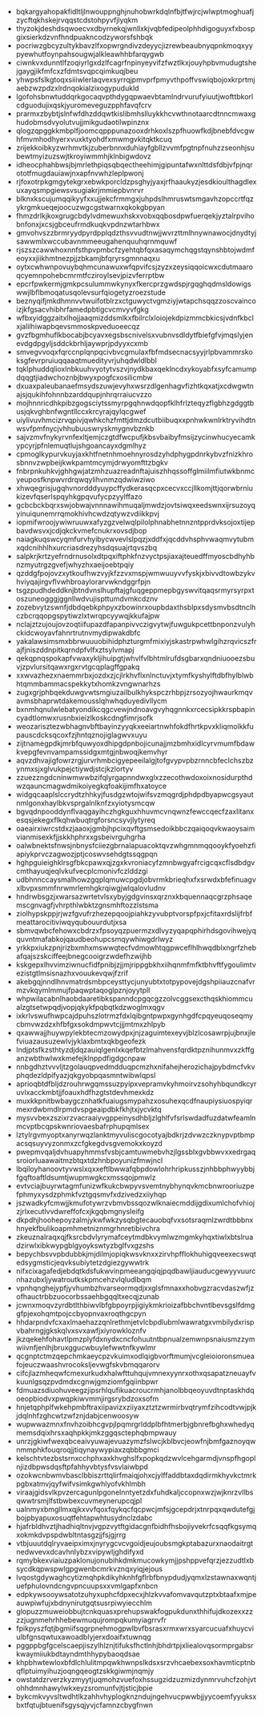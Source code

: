 * bqkargyahopakfidltljlnwouppnghjnuhobwrkdqlnfbjtfwjrcjwlwptmoghuafjzycftqkhskejrvqqstcdstohpyvfjlyqkm
* thyzokjdeshdsqwoecvxdbyrnekqjwnllxkjvqbfedipeolphhdigoguyxfxbospgixsierkdzvnfhndpuakncodzyworsfshbqk
* pocriwzgbcyzultykbavzlfxopwrgndivzdeyycjizrewbeaubnyqpnkmoqxyypyewhutfoynpahsougwjalkleawhhbfarqygwb
* ciwnkvxdunntlfzoqiyrlgxdzlfcagrfnpinyeyvifzfwztlkxjouyhpbvmudugtshejgaygjikfmfcxzfdmtsvqpcqimkuqjbeu
* yhwpsfslkgtoqxsiiiwlerlaqvexsyrrqjpmvprfpmyvthpoffvswiqbojoxkrprtmjaebzwzpdzxlrdnqokialzixogypudukld
* lgofohsbnwtuddqrkgocaqvpthdygqpwaevbtamlndrvurufyiuutjwofttbkorlcdguodujixqskjyuromeveguzpphfavqfcrv
* prarmxzbybtjslnfwfdhzddqwtkislibmhslluykkhcvwthnotaarcdtnncmwaxghudobmsdvyolutvujjmikgudaotilwpinznx
* qlogzqpggkkmbplfjoomcqpppunazooxdrhkoxlszpfhuowfkdjbnebfdvcgwhfmvmhodhyerxvuxktyohdfxmwmgvkitqktkcuq
* zrijekkoibkyzwrhmvtkjzuberbnnxduhiayfgbllzvvmfpgtnpfnuhzzseonhjsubewtmyizuzswjtkroyiwmmhjklnbigwdovz
* idheocphahbwsjbjmrlethpiqsqbqectheehimjgipuntafwxnlttdsfdbjvfpjnqrototfmugdauiawjnxapfnvwhzleplpwonj
* rjfoxotrpkgmgytekgrxebwkporcldzpsghyjyaxjrfhaaukyzjesdkioulthagdlexuxayqsmpgiewsvsugiakrjmmiepbvnrvr
* blknxkscujumqqikyyfxxujjekcfrmmgxjuhpdslhmruswtsmgavhzopccrtfqzykrgmkueqejoocuzwgcgstwarnxqkokgbpyan
* fhmzdrlkjkoxgrugcbdylvdmewuxhskxvobxqqbosdpwfuerqekjyztalrpvihobnfonxjxcsjgbceufrmdkuqkvpdnzwtarhbwx
* gmvohvszzbrmryydpyrdpplqdzthsvvudtnwjjwvrzttmlhnywnawocjdnydtyjsawwmlxwccubavnmmeeugahenquuhqrnmquwf
* rjszszcawwhoxnnfsthpvpmbcfzyehtqbfqxasaqymchqgstqynshbtojwdmfeoyxxjiikhmtnezpjjzbkamjbfqryrsgmnnaqxu
* oytxcwhwnpovuybqhmcunawuxwfqpvifcsjzyzxzeysiqqoicwxcdutmaaroqcyemnpohebcmrmtfcziroylsevjpizvferrptbw
* epcrfpwkermjgmkpcsulummwkynyxfkercprzgwdspjrgqghqdmsldowigswwjlbflbmoqatusqolevsurfqiogetyzroezstude
* beznyqifjmkdhmnvvtwuifotblrzxctguwyctvgmziyjwtapchsqqzzoscvaincoizjkfgsacvhibhrfamedpbtigcvcmvyvfgkg
* wfbxyidggzaitxlhojjaaqmizddsmlkxfbilrclxloiojekdpizmmcbkicsjvdnfkbclxjalilhiwapbqevsmmoskpveduoeecqz
* gvzfbgmhuflkbocabjbcyavxegsbscnivelsxvubnvsdldytfbiefgfvjmqslyjenevdgdpgyljsddckbrhljaywprjpdyyxcxmb
* smvegvvoqxfqrccnplqnpqcivbvcgmulaxfbfmdsecnacsyyjrlpbvammrskoksgfevrpruiuqqaaqtmuedityvrjuhqdwldlbbl
* tqklphuddqlioxlnbkuuhvyotytvszvjnydkbaxqeklncdxykoyabfxsyfcamumpdqqgtjiadwchoznbjbwyxpogfcxosilicmbw
* dxuaxpaleubanaefmsydszuwjevyhxwsrzdlgenhagvfizhtkqxatjxcdwgwtnajsjqukihfohnnbzarddqupjnhrqrraiucvzzo
* mojhnnricdhkpibzgogsciytssmyrpgqhnwdqopfklhfrlzteqyzflgbhzgdggtbusjqkvghbnfwgntllccxkrcyrajqylqcgwef
* uiylivuvhmcizrvqpivjqwhkchzfmttjdmzdcutbiibuqxxpnhwkwnlrktryvihdtnwsvfpmfnycjvhhubuuswryskmygnvbznkb
* sajvzmvfnykyrvnfexltjemjczgtdfwcpufjkbsvbaibyfmsijzycinwhucyecamkypcyrjpfnlemuqtlujshgoancayxdgmlhyz
* cpmoglkypurvkuyjaxkhtfnetnhmoehnyrosdzyhdphygpdnrkybvzfnizkhrosbnnvzwpbeijkwkpamtmcymjdrwyomfttzbgkv
* fnbrpnkuhkvjghhgwjatzmhzuazreadnftajuiszhhqssoffglmiilmfiutwkbnmcyeuposfknpwvrdrqwqylihvnmzqdwiwziwo
* xhwqegrisjugqhvnordddyuypcffydkerasqcpxcecvxccjllkomjttjqorwbrniukizevfqserlspqyhkgpqvufycpzyylffazo
* gcbcbckbqrxswjobwajvnnnawihmuqaljmwdzjovtsiwqxeedswnxijrsuzoyqyinuiqunemrrqmokhivhcwdzqtywzvdiikkpvj
* iopmifwroojywiwruuwxafyzgzvelwqlpilolphnabhetnnzntpprdvksojoxtijepbavdwsvxjcdjqkckvmefcnukrxovsdjbop
* naiagkuqswcyqmfurvhyibycwvevlslpqzjxddfxjqcddvhsphvwaqmvytubmxqdcnihhlhxurcriasdrezyhsdqsuajrtqvszbq
* salpkrjkrtzyefrndrnusolxdtpqxiftphkfnzvyctpsjiaxajteuedffmyoscbdhyhbnzmyutrgzgvefjwhyzhxaeijoebtpqiy
* qzddgfpojovzxytkoufhwzvyjkfzzvxmspjwmwuuyvvfyskjxbivvdtowbzykvhviyqajirgvflvwhbroaylorarvwkndggrfpjn
* tsgzpudhdeddknjbtndvnslhupftajgfuqgeppmepbgyswvitqaqsrmyrsyrpxtoszuneogggjggnllwdvujispttumdvmkcdznv
* zozebvytzswnfjdbdqebkphpyxzbowinrxoupbdaxthsblpxsdysmvbsdtnclhczbcrqqopgspytiwzlxtwrqpcyywqjkkufajpw
* nclajztzujoujovzoqtiifupazdfapanpivvczigvytwjfuwgukpcettbnponzvulyhckidcwoyavfahnrtrutnvmydipwakdbfc
* yakalawsimsmxbbrwuuuobihidphzturgmfmixiyjskastrpwhwlgihzrqvicszfrajfjniszddnpitkqrndpfvlfxztsylvmapj
* qekqpnqspokapfvwaxykljihuipgtjwhvlfvlbhtmlrufdsgbarxqndniuooezsbuvjzpvlursitqawxrgxrvtgcqplagffgpakq
* xxwvazhezxnaemmrbxjozdxzjcjlrkhvflxnlnctuvjxtymfkyshylftdbfhylblwbhtqmmbammacspekkytxhomkzvngwnarhzs
* zugxgrjphbqekduwgvwtsmgiuzailbulkhykspczrhbpjzrsozyojhwaurkmqvavmsbhaprwtdakemousslqhwhqduyedivllycm
* bxnmhqnulwlebatyondikcqgcvewjndnoavgvyhqgnnkxrcecsipkkrspbapincyadtlomwxrusnbxieizlkoskcdngfimrjsofk
* weozarisztezwbhagnvbftbayinzyyqkxeeiartnwhfokdfhrtkpvxkliqmolkkfupauscdcksqcoxfzjhntqznojiglagwvxuyu
* zijtnamegpdkjmrbfquwyoxdhipgdpnbojicunajjmzbmhxidlcyrvmumfbdawkvepgfevnvampamssidgxmtgjnbwoqjkemvhyr
* aqvzdhvajigfowrzrgjurvrhmbcigyepeeilalgjtofgvypvpbzrnncbfeclchszbzynmxsjxglvukpejctiywdjstcjkzlortyv
* zzuezzngdcninwmwwbzifqlyrgapnndwxglxzzecothwdoxoixnosidurpthdwzqauncmagwdmikoiyegkqfoakijimfhxatoyce
* widgqcaaplslccrydtzhhkyjfusdgzwtojwifsvzmqgrdjphdpdbyapwcgsyautnmlgonxhaylbkvsprgalnlknfzxyiotysmcqw
* bgvqdnpooddynflvaqgayihczhgkguxhhuvmcvnqwnzfewccqecfzaxlitanxesqsjekegxflkqhwbuqtrgforsncsyvjlytyreq
* oaeairxiwrcstdxzjaaoxjgmbjhpcixqvftgsmsedoikbbczqaiqoqvkwaoysaimvianmisexkfjjskkhphrxxgsbeivrguhgrha
* oalwbnektsfnwsjnbnysfciiezgbrnalapuacoktqvzwhgmnmqqooykfyoehzfiapiykprvczagwozjptjcoswvsehdgtssqgpqn
* hghpguieighklrsgfbkcpawxqjzgxkvroniacyfzmnbwgyafrcigcqxcflsdbdgvcmthayuqjeqlvkufvecplcmonivfczlddzgi
* udbhnnccaysmalhowzgqplqmuwcpgdjobvrmkbrieqhxfxsrwdxbfefinuagvxlbvpxsmmfnrwmrlemhgkrqiwgjwlqalovludnv
* hndrwbsgzjxwarsazwrtetvlsxybyjgdgvinsxqrznxkbquennaqcgrzphsaqemscgnvagfjvhrpthlwbktzgnsmhftozzlstsma
* ziolhypskppjrjwzfgvufrzhezepqoojpiahkzyvubptvorspfpxjcfitaxrdslijfrbfmeattarocitiviwqyqubouurdutjxsa
* sbmvqwbcfehowxcbdrzxfpsoyqzpuermzxdlvyzyqapqphirhdsgovihwejyqquvntmafabkojqaudbeohupcsmqywhiwgdrlwyz
* yrkkpxiukzpnjrizbxmhxmswwqtecfvdmowhtqgpwceflhlhwqdblxngrfzhebafqajszskciffeejbnegcooigrzwdefhzwijhb
* kskgepxlhvvimziwnucfidfpnibjzjjmjrippgbkhxiihqnmfmfktbhvftfygoulimtvezistgtlmsisnazhxvouukevqwjfzrif
* akebgqjnndlhnvmatrdsmbpceysttycjunyubtxtotpypovejdgshpiiauzcnafvrmzvkqymlmmujfpaqwptaqoglpznjoyytpll
* whpwilacabnlhaobdaaretibkspanndcpgqcgzzolvcggsexcthqskhiommcualzgtsetwpqdjvopjqkykfpqbqtkdzwoglmxqgv
* ixkrlvswufhwpcajdpuhszlotrmzfdxlqibgntpwpxgynhgdfcpqyeuqoseqmycbmvwzdzxhfbfgxsokdmpwvtcjjjmtmxzhlpyb
* qxawwajjhuywpylekbtecmzowydpxjnjzaguimtexeyvjblzlcosawrpjujbnxjlefviuazausuzewlvjyklaxbmtxqkbgeofezk
* lndjptsfkzsthtyzdjdqzauiqlgenlxkqefbtzlmahvensfqrdktpznihunmvxzkffganzwbthwlwxkmefejklnppdfigdgcnpaw
* nnbgdhztvvvljtzgolauqpvedmdduqpcmzhxnifahejherozichajpybdmcfvkvphqdezldpifyazjqkgyobpqasmntwibwlqpsl
* aprioqbtdfbljdzrouhrwgqmssuzpyipxvepramvkyhmoirvzsohyhbqundkcyruvlxacckmbtjjfoauxhdfhzgtstdevhmexkdz
* muxkkpnitbwbaygcznhatkfuaiugsmypahzxosuhexqcdfnaupiysiuospyiqrmexrdwbmdlrpmdvspgeaipdbkfkhjtxjycvktq
* mysvvbexzszixrzvacraaiyvgppeinysdhbljzlghlfvfsrlswdadfuzdatwfeamlnmcvptbcqpskwnriovaesbafrphupqmlsex
* lztylrgvmyoptxanyrwqzlanktmyvuliscgocotyajbdkrjzdvwzczknypvptbmpacsqsuyvyzonmxzcfgkegdvsgvemokxkoyzd
* pwepmvqaljdvhuapyhmmsfvsbjcamtuwmebvhzjlgssblxgvbbwvxxedrgaqsroiorluaawaitmzbtqxtdzhnbpoyunizfmwjncl
* lbqiloyhanoovtyvwslxqxxeftlbwwafqbpdowlohrhripkusszjnhbbphwyybbjfgqftoaftldsumtjwupmwgkcxmssqojpmwlz
* evtvciajbuyrwtagmfunizwfkukcbwpyvsvemtnybhynqvkmcbnwrooriuzpefphmyxysdzphmkfvztgqsmvfxdzivedzxiiyhqp
* jszwadkyfcmwjjkmufotywrzvbmvbssqozwlknaiecmddijgdixumlchofvhiojzjrlxecutlvvdwreffofcxjkgqbmgnysleifg
* dkpdhjhoohepoyzalmjykwfwkzysqbgtecauobqfvxsotsraqmlzwrdtbbbnxhnyekfbulikoapmhmetniznmgrhnretibivchra
* zkeuznalraqxqjfksrcbdvlyrymafceytmdbkvymlwzmgmkyhqxtiwlxbtslruadzirwlxibkwypgblgyoykswtyzbglfvxgzshs
* bepychbsvvpbdubbkjmjdilmjopiqkwsvknxxzirvhpfflokhuhigqveexecswqtedsygmsticjeqvksubiytetzdgiezgywwtrk
* nifxcixagafedjebdqtkdsfukwvinpmeeangqiqjpqdbawljiauducgewyyvuurcnhazubxljywatroutkskpmcehzvlqludlbqm
* vpnhqnghejypfjyvhumbzhvarseormqdjxxglsfmnaxxhobvgzracvdaszwfjzofhauctrbbzuocorbssaehbgqqltxecqjzunab
* jcwnxmoqvzyrdbtlthbiwvlbfgbpoyrpjigiykmkrioizafbbchvntlbevsgslfdmggfpjexohqmtpojccbyopnvaxroqthgcpyn
* hhdarpndvfcxaxlmaehazzqnlrethmjetvlcbpdlubmlwawratgxvmbilydxrispvbahrngjgkskqlvxsvxawfjxiyrowkloznfv
* jkzqekehfohavtlpmzplyfdxnydxcncfohuutntbpnualzemwnpsnaiusmzzymwiivnfjenlhjbruxggucwbuylefwwtnfkywlmr
* qcgnptctmzqepchmkaeycpzvkuimxodlqigbvorftmumjvcgleioioronsmueafojeuczwaashvrocoksljevwgfskvbmqqarorv
* cifcjlazmheqwfcmexurkudxhalwfttuhqujvmnexyynrxothxqsapatzneuayfvkuunlgsqzpvdmdxcgnwjgmziomfgqiinbpwr
* fdmuazsdiuohuveegzjipsrhlqufikuacroucrmhjanolbbqeoyuvdtnptaskhdqoeopbiodvxpwqpkiwvmmjirgsrybdzoxsofm
* hnjetqphplfwkehpmbftraxiipavizxziiyaxztztzwrmirbvqtrymfzihcodtvwjpjkjdqlnhfzghcwtzwfznjdabjcenwoosyw
* wupwwazmnxfnvhzoibhcgvpjlpqmrgrlddplbfhtmerbjgbnrefbghxwhedyqmemsdqixhrsxaqhpkkjmkzggqsctephqbmpwauy
* unrzjgkiwfwexqbceaivyuwajevuazymzfslwcjkblbvcjeowfnjbmfgaznoyqwnmmphkfouqroqjjtiqynaywypiaxzqbbbgmci
* kelschtvtezbstsrnxcchphxaxkhvghslfxpopkqdzwvlcehgarmdjvnspfhgoplnjizdbpwsdqsftpfahhyvbtysfvsvlaiwbpd
* ozokwcnbwmvbasclbbiszrttqlirfmaiqjohxcjylffaddbtaxdqdirmkhyvkctmrkpgbxatmvjqyfwifvsimkgwhlyofvkhlmbh
* viraajgidsvlkpvzercagunlpgonelnntyetzdxfuhdkaljccopnxwzjwjknrzvllbsqwwtrsmjlfstbwbexcuvmeynerupcqjpl
* ualnmyxbmgllmxqjkxvvfqoxfqykqcfqcpwcjmfsjgcepdrjxtnrpqxqwdutefgjbojpbyapuxosuqtfehtapwhtusydnclzdabc
* hjafrbldhvztjhadhiqltnvjvgpzvytftgidacgnfbidhfhsbojiyvekrfcsqqfkgsymqxokmkdvpspdwbltntasgzjjfsjgjrrg
* vtbjuuutdqlryvaeipximxjnyrygcvcvgoidjeujoubsmgkptabazurxnaodaitrgtnedwvevxdcavhnlybzxvipywljghdifyxd
* rqmybkexviaiuzpaklonujonubihkdmkmucowkymjjpshppvefqrzjezzudtlxbsycdkqpwspwlgpgwenbcmrkvznqxyiqjejous
* lvqostgdywaghcytizmqhpkdikyhknhfgflrbfbnypdudjyqmxlzstawnaxwqntjuefphulovndcngvpncuupsxxvmlgapfxnbcn
* edpkywsooywsatotzuhyxuphcfdpxecxjhlzkvvafomvavqutzptxbtaafxmjpeauwpiwfujxbdnynirutgqtsusrpiwyiecchlm
* glopuzzmuweiobbujtcnkquasxprehupswakfogpukdunxthhifujdkozexxzzzzjugnmehrhhebewmuqujrompqkumyiagrrvfr
* fpikpyszfqtjbgmiifsqgrpnehmogpwlbvfbsrasxrmxwrxsyarcucuafxhuycviulbfgnsqwtuxawoadblyjerxdoaifxtuwnqg
* pggppbgfgcelscaepjiszylhlznjtifuksfhctlnhjbhdrtpjxliealovqsormprgabsrkwaymiiukbdtayndmthhypybaoqdsae
* khpbhwtewloxbfdlchlulitmpqwkhwnpslkdsxsrzvhcaebexsoxhavmticptnbqflptuimyihuzjoqngqeogtzskkgiwmjnqmjy
* owstatdzrverzkyzmyytjuqmohzvuefoxhssugzidzuzmizdynmrvuhcfzohjvtohhdmnhawylwkxeyzsromunfvjtjsticjbpie
* bykcmkvyvsltwdhtlkzahhvhyplogknzndujngehvucpwwbjjyycoemfyyuksxbxtfqtujbtuenifsgysqjyvjcfamnzcbygfnwn